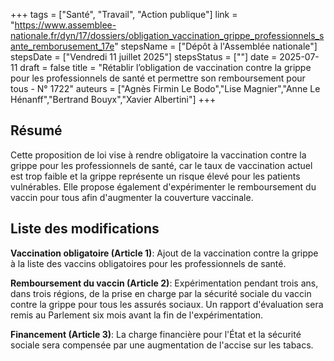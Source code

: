 +++
tags = ["Santé", "Travail", "Action publique"]
link = "https://www.assemblee-nationale.fr/dyn/17/dossiers/obligation_vaccination_grippe_professionnels_sante_remborusement_17e"
stepsName = ["Dépôt à l'Assemblée nationale"]
stepsDate = ["Vendredi 11 juillet 2025"]
stepsStatus = [""]
date = 2025-07-11
draft = false
title = "Rétablir l’obligation de vaccination contre la grippe pour les professionnels de santé et permettre son remboursement pour tous - N° 1722"
auteurs = ["Agnès Firmin Le Bodo","Lise Magnier","Anne Le Hénanff","Bertrand Bouyx","Xavier Albertini"]
+++

## Résumé

Cette proposition de loi vise à rendre obligatoire la vaccination contre la grippe pour les professionnels de santé, car le taux de vaccination actuel est trop faible et la grippe représente un risque élevé pour les patients vulnérables. Elle propose également d'expérimenter le remboursement du vaccin pour tous afin d'augmenter la couverture vaccinale.

## Liste des modifications

**Vaccination obligatoire (Article 1)**: Ajout de la vaccination contre la grippe à la liste des vaccins obligatoires pour les professionnels de santé.

**Remboursement du vaccin (Article 2)**: Expérimentation pendant trois ans, dans trois régions, de la prise en charge par la sécurité sociale du vaccin contre la grippe pour tous les assurés sociaux. Un rapport d'évaluation sera remis au Parlement six mois avant la fin de l'expérimentation.

**Financement (Article 3)**: La charge financière pour l'État et la sécurité sociale sera compensée par une augmentation de l'accise sur les tabacs.
